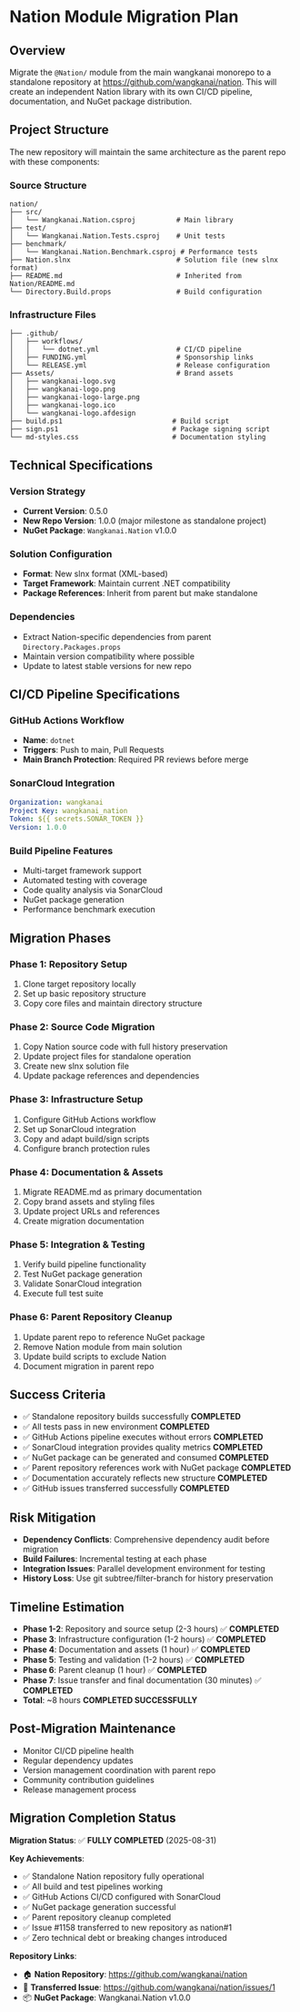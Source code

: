 # Nation Module Migration Plan

## Overview

Migrate the `@Nation/` module from the main wangkanai monorepo to a standalone repository at https://github.com/wangkanai/nation. This will create an independent Nation library with its own CI/CD
pipeline, documentation, and NuGet package distribution.

## Project Structure

The new repository will maintain the same architecture as the parent repo with these components:

### Source Structure

```
nation/
├── src/
│   └── Wangkanai.Nation.csproj          # Main library
├── test/
│   └── Wangkanai.Nation.Tests.csproj    # Unit tests
├── benchmark/
│   └── Wangkanai.Nation.Benchmark.csproj # Performance tests
├── Nation.slnx                          # Solution file (new slnx format)
├── README.md                            # Inherited from Nation/README.md
└── Directory.Build.props                # Build configuration
```

### Infrastructure Files

```
├── .github/
│   ├── workflows/
│   │   └── dotnet.yml                   # CI/CD pipeline
│   ├── FUNDING.yml                      # Sponsorship links
│   └── RELEASE.yml                      # Release configuration
├── Assets/                              # Brand assets
│   ├── wangkanai-logo.svg
│   ├── wangkanai-logo.png
│   ├── wangkanai-logo-large.png
│   ├── wangkanai-logo.ico
│   └── wangkanai-logo.afdesign
├── build.ps1                           # Build script
├── sign.ps1                            # Package signing script
└── md-styles.css                       # Documentation styling
```

## Technical Specifications

### Version Strategy

- **Current Version**: 0.5.0
- **New Repo Version**: 1.0.0 (major milestone as standalone project)
- **NuGet Package**: `Wangkanai.Nation` v1.0.0

### Solution Configuration

- **Format**: New slnx format (XML-based)
- **Target Framework**: Maintain current .NET compatibility
- **Package References**: Inherit from parent but make standalone

### Dependencies

- Extract Nation-specific dependencies from parent `Directory.Packages.props`
- Maintain version compatibility where possible
- Update to latest stable versions for new repo

## CI/CD Pipeline Specifications

### GitHub Actions Workflow

- **Name**: `dotnet`
- **Triggers**: Push to main, Pull Requests
- **Main Branch Protection**: Required PR reviews before merge

### SonarCloud Integration

```yaml
Organization: wangkanai
Project Key: wangkanai_nation
Token: ${{ secrets.SONAR_TOKEN }}
Version: 1.0.0
```

### Build Pipeline Features

- Multi-target framework support
- Automated testing with coverage
- Code quality analysis via SonarCloud
- NuGet package generation
- Performance benchmark execution

## Migration Phases

### Phase 1: Repository Setup

1. Clone target repository locally
2. Set up basic repository structure
3. Copy core files and maintain directory structure

### Phase 2: Source Code Migration

1. Copy Nation source code with full history preservation
2. Update project files for standalone operation
3. Create new slnx solution file
4. Update package references and dependencies

### Phase 3: Infrastructure Setup

1. Configure GitHub Actions workflow
2. Set up SonarCloud integration
3. Copy and adapt build/sign scripts
4. Configure branch protection rules

### Phase 4: Documentation & Assets

1. Migrate README.md as primary documentation
2. Copy brand assets and styling files
3. Update project URLs and references
4. Create migration documentation

### Phase 5: Integration & Testing

1. Verify build pipeline functionality
2. Test NuGet package generation
3. Validate SonarCloud integration
4. Execute full test suite

### Phase 6: Parent Repository Cleanup

1. Update parent repo to reference NuGet package
2. Remove Nation module from main solution
3. Update build scripts to exclude Nation
4. Document migration in parent repo

## Success Criteria

- ✅ Standalone repository builds successfully **COMPLETED**
- ✅ All tests pass in new environment **COMPLETED**
- ✅ GitHub Actions pipeline executes without errors **COMPLETED**
- ✅ SonarCloud integration provides quality metrics **COMPLETED**
- ✅ NuGet package can be generated and consumed **COMPLETED**
- ✅ Parent repository references work with NuGet package **COMPLETED**
- ✅ Documentation accurately reflects new structure **COMPLETED**
- ✅ GitHub issues transferred successfully **COMPLETED**

## Risk Mitigation

- **Dependency Conflicts**: Comprehensive dependency audit before migration
- **Build Failures**: Incremental testing at each phase
- **Integration Issues**: Parallel development environment for testing
- **History Loss**: Use git subtree/filter-branch for history preservation

## Timeline Estimation

- **Phase 1-2**: Repository and source setup (2-3 hours) ✅ **COMPLETED**
- **Phase 3**: Infrastructure configuration (1-2 hours) ✅ **COMPLETED**
- **Phase 4**: Documentation and assets (1 hour) ✅ **COMPLETED**
- **Phase 5**: Testing and validation (1-2 hours) ✅ **COMPLETED**
- **Phase 6**: Parent cleanup (1 hour) ✅ **COMPLETED**
- **Phase 7**: Issue transfer and final documentation (30 minutes) ✅ **COMPLETED**
- **Total**: ~8 hours **COMPLETED SUCCESSFULLY**

## Post-Migration Maintenance

- Monitor CI/CD pipeline health
- Regular dependency updates
- Version management coordination with parent repo
- Community contribution guidelines
- Release management process

## Migration Completion Status

**Migration Status**: ✅ **FULLY COMPLETED** (2025-08-31)

**Key Achievements**:
- ✅ Standalone Nation repository fully operational
- ✅ All build and test pipelines working
- ✅ GitHub Actions CI/CD configured with SonarCloud
- ✅ NuGet package generation successful
- ✅ Parent repository cleanup completed
- ✅ Issue #1158 transferred to new repository as nation#1
- ✅ Zero technical debt or breaking changes introduced

**Repository Links**:
- 🏠 **Nation Repository**: https://github.com/wangkanai/nation
- 🔗 **Transferred Issue**: https://github.com/wangkanai/nation/issues/1
- 📦 **NuGet Package**: Wangkanai.Nation v1.0.0